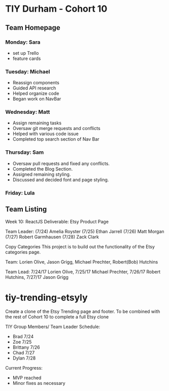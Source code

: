 
# TIY Durham - Cohort 10

## Team Homepage
### Monday: Sara
- set up Trello
- feature cards
### Tuesday: Michael
- Reassign components
- Guided API research
- Helped organize code
- Began work on NavBar
### Wednesday: Matt
- Assign remaining tasks
- Oversaw git merge requests and conflicts
- Helped with various code issue
- Completed top search section of Nav Bar
### Thursday: Sam
- Oversaw pull requests and fixed any conflicts.
- Completed the Blog Section.
- Assigned remaining styling.
- Discussed and decided font and page styling.
### Friday: Lula

## Team Listing

Week 10: ReactJS
Deliverable: Etsy Product Page

Team Leader: (7/24) Amelia Royster (7/25) Ethan Jarrell (7/26) Matt Morgan (7/27) Robert Garmhausen (7/28) Zack Clark

Copy Categories
This project is to build out the functionality of the Etsy categories page.

Team:
Lorien Olive,
Jason Grigg,
Michael Prechter,
Robert(Bob) Hutchins

Team Lead:
7/24/17 Lorien Olive,
7/25/17 Michael Prechter,
7/26/17 Robert Hutchins,
7/27/17 Jason Grigg

# tiy-trending-etsyly
Create a clone of the Etsy Trending page and footer.  To be combined with the rest of Cohort 10 to complete a full Etsy clone

TIY Group Members/ Team Leader Schedule:

- Brad 7/24
- Zoe 7/25
- Brittany 7/26
- Chad 7/27
- Dylan 7/28

Current Progress:
- MVP reached
- Minor fixes as necessary
